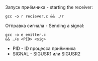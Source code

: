 Запуск приёмника -
starting the receiver:
```
gcc -o r reciever.c && ./r
```

Отправка сигнала -
Sending a signal: 
```
gcc -o e emitter.c 
&& ./e <PID> <sig>
```
* PID - ID процесса приёмника
* SIGNAL - SIGUSR1 или SIGUSR2
